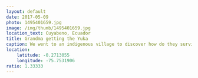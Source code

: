 ```yaml
---
layout: default
date: 2017-05-09
photo: 1495401659.jpg
image: /img/thumb/1495401659.jpg
location_text: Cuyabeno, Ecuador
title: Grandma getting the Yuka
caption: We went to an indigenous village to discover how do they survive there in the middle of the jungle. We followed that grandma in ttheir yuka plantation. Yuka is a kind of potato that one can make bread out of it... which we also did!
location:
    latitude: -0.2713055
    longitude: -75.7531906
ratio: 1.33333
---
```

